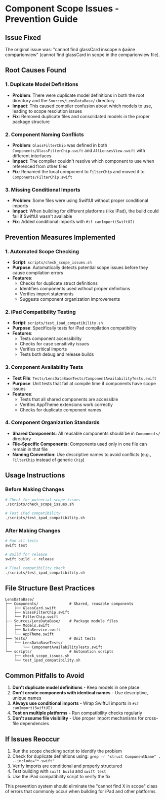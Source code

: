 # Component Scope Issues - Prevention Guide

## Issue Fixed
The original issue was: "cannot find glassCard inscope в файле comparionview" (cannot find glassCard in scope in the comparionview file).

## Root Causes Found

### 1. Duplicate Model Definitions
- **Problem**: There were duplicate model definitions in both the root directory and the `Sources/LensDataBase/` directory
- **Impact**: This caused compiler confusion about which models to use, leading to scope resolution issues
- **Fix**: Removed duplicate files and consolidated models in the proper package structure

### 2. Component Naming Conflicts
- **Problem**: `GlassFilterChip` was defined in both `Components/GlassFilterChip.swift` and `AllLensesView.swift` with different interfaces
- **Impact**: The compiler couldn't resolve which component to use when referenced from other files
- **Fix**: Renamed the local component to `FilterChip` and moved it to `Components/FilterChip.swift`

### 3. Missing Conditional Imports
- **Problem**: Some files were using SwiftUI without proper conditional imports
- **Impact**: When building for different platforms (like iPad), the build could fail if SwiftUI wasn't available
- **Fix**: Added conditional imports with `#if canImport(SwiftUI)`

## Prevention Measures Implemented

### 1. Automated Scope Checking
- **Script**: `scripts/check_scope_issues.sh`
- **Purpose**: Automatically detects potential scope issues before they cause compilation errors
- **Features**:
  - Checks for duplicate struct definitions
  - Identifies components used without proper definitions
  - Verifies import statements
  - Suggests component organization improvements

### 2. iPad Compatibility Testing
- **Script**: `scripts/test_ipad_compatibility.sh`
- **Purpose**: Specifically tests for iPad compilation compatibility
- **Features**:
  - Tests component accessibility
  - Checks for case sensitivity issues
  - Verifies critical imports
  - Tests both debug and release builds

### 3. Component Availability Tests
- **Test File**: `Tests/LensDataBaseTests/ComponentAvailabilityTests.swift`
- **Purpose**: Unit tests that fail at compile time if components have scope issues
- **Features**:
  - Tests that all shared components are accessible
  - Verifies AppTheme extensions work correctly
  - Checks for duplicate component names

### 4. Component Organization Standards
- **Shared Components**: All reusable components should be in `Components/` directory
- **File-Specific Components**: Components used only in one file can remain in that file
- **Naming Convention**: Use descriptive names to avoid conflicts (e.g., `FilterChip` instead of generic `Chip`)

## Usage Instructions

### Before Making Changes
```bash
# Check for potential scope issues
./scripts/check_scope_issues.sh

# Test iPad compatibility
./scripts/test_ipad_compatibility.sh
```

### After Making Changes
```bash
# Run all tests
swift test

# Build for release
swift build -c release

# Final compatibility check
./scripts/test_ipad_compatibility.sh
```

## File Structure Best Practices

```
LensDataBase/
├── Components/              # Shared, reusable components
│   ├── GlassCard.swift
│   ├── GlassFilterChip.swift
│   └── FilterChip.swift
├── Sources/LensDataBase/    # Package module files
│   ├── Models.swift
│   ├── DataService.swift
│   └── AppTheme.swift
├── Tests/                   # Unit tests
│   └── LensDataBaseTests/
│       └── ComponentAvailabilityTests.swift
└── scripts/                 # Automation scripts
    ├── check_scope_issues.sh
    └── test_ipad_compatibility.sh
```

## Common Pitfalls to Avoid

1. **Don't duplicate model definitions** - Keep models in one place
2. **Don't create components with identical names** - Use descriptive, unique names
3. **Always use conditional imports** - Wrap SwiftUI imports in `#if canImport(SwiftUI)`
4. **Test on multiple platforms** - Run compatibility checks regularly
5. **Don't assume file visibility** - Use proper import mechanisms for cross-file dependencies

## If Issues Reoccur

1. Run the scope checking script to identify the problem
2. Check for duplicate definitions using: `grep -r "struct ComponentName" . --include="*.swift"`
3. Verify imports are conditional and properly structured
4. Test building with `swift build` and `swift test`
5. Use the iPad compatibility script to verify the fix

This prevention system should eliminate the "cannot find X in scope" class of errors that commonly occur when building for iPad and other platforms.